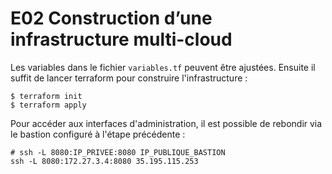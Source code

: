 # E02 Construction d’une infrastructure multi-cloud

Les variables dans le fichier `variables.tf` peuvent être ajustées. Ensuite il suffit de lancer terraform pour construire l'infrastructure :
```shell
$ terraform init
$ terraform apply
```

Pour accéder aux interfaces d'administration, il est possible de rebondir via le bastion configuré à l'étape précédente :
```shell
# ssh -L 8080:IP_PRIVEE:8080 IP_PUBLIQUE_BASTION
ssh -L 8080:172.27.3.4:8080 35.195.115.253
```
